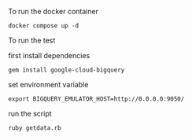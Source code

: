 To run the docker container

```
docker compose up -d
```

To run the test

first install dependencies

```
gem install google-cloud-bigquery
```

set environment variable

```
export BIGQUERY_EMULATOR_HOST=http://0.0.0.0:9050/
```

run the script

```
ruby getdata.rb
```